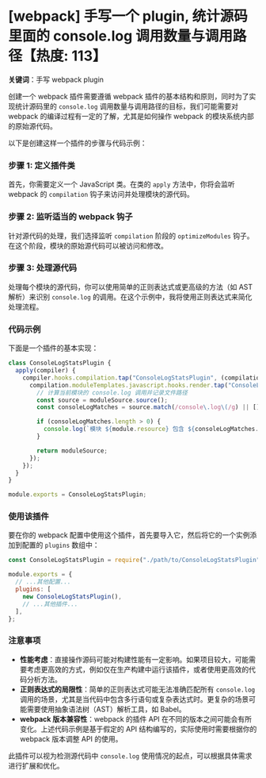 # [webpack] 手写一个 plugin, 统计源码里面的 console.log 调用数量与调用路径【热度: 113】

**关键词**：手写 webpack plugin

创建一个 webpack 插件需要遵循 webpack 插件的基本结构和原则，同时为了实现统计源码里的 `console.log` 调用数量与调用路径的目标，我们可能需要对 webpack 的编译过程有一定的了解，尤其是如何操作 webpack 的模块系统内部的原始源代码。

以下是创建这样一个插件的步骤与代码示例：

### 步骤 1: 定义插件类

首先，你需要定义一个 JavaScript 类。在类的 `apply` 方法中，你将会监听 webpack 的 `compilation` 钩子来访问并处理模块的源代码。

### 步骤 2: 监听适当的 webpack 钩子

针对源代码的处理，我们选择监听 `compilation` 阶段的 `optimizeModules` 钩子。在这个阶段，模块的原始源代码可以被访问和修改。

### 步骤 3: 处理源代码

处理每个模块的源代码，你可以使用简单的正则表达式或更高级的方法（如 AST 解析）来识别 `console.log` 的调用。在这个示例中，我将使用正则表达式来简化处理流程。

### 代码示例

下面是一个插件的基本实现：

```javascript
class ConsoleLogStatsPlugin {
  apply(compiler) {
    compiler.hooks.compilation.tap("ConsoleLogStatsPlugin", (compilation) => {
      compilation.moduleTemplates.javascript.hooks.render.tap("ConsoleLogStatsPlugin", (moduleSource, module) => {
        // 计算当前模块的 console.log 调用并记录文件路径
        const source = moduleSource.source();
        const consoleLogMatches = source.match(/console\.log\(/g) || [];

        if (consoleLogMatches.length > 0) {
          console.log(`模块 ${module.resource} 包含 ${consoleLogMatches.length} 次 console.log 调用。`);
        }

        return moduleSource;
      });
    });
  }
}

module.exports = ConsoleLogStatsPlugin;
```

### 使用该插件

要在你的 webpack 配置中使用这个插件，首先要导入它，然后将它的一个实例添加到配置的 `plugins` 数组中：

```javascript
const ConsoleLogStatsPlugin = require("./path/to/ConsoleLogStatsPlugin");

module.exports = {
  // ...其他配置...
  plugins: [
    new ConsoleLogStatsPlugin(),
    // ...其他插件...
  ],
};
```

### 注意事项

- **性能考虑**：直接操作源码可能对构建性能有一定影响。如果项目较大，可能需要考虑更高效的方式，例如仅在生产构建中运行该插件，或者使用更高效的代码分析方法。
- **正则表达式的局限性**：简单的正则表达式可能无法准确匹配所有 `console.log` 调用的场景，尤其是当代码中包含多行语句或复杂表达式时。更复杂的场景可能需要使用抽象语法树（AST）解析工具，如 Babel。
- **webpack 版本兼容性**：webpack 的插件 API 在不同的版本之间可能会有所变化。上述代码示例是基于假定的 API 结构编写的，实际使用时需要根据你的 webpack 版本调整 API 的使用。

此插件可以视为检测源代码中 `console.log` 使用情况的起点，可以根据具体需求进行扩展和优化。